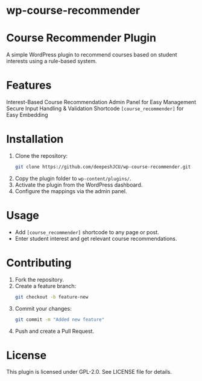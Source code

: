 # wp-course-recommender

# Course Recommender Plugin
A simple WordPress plugin to recommend courses based on student interests using a rule-based system.

# Features
Interest-Based Course Recommendation
Admin Panel for Easy Management
Secure Input Handling & Validation
Shortcode `[course_recommender]` for Easy Embedding

# Installation
1. Clone the repository:
   ```bash
   git clone https://github.com/deepeshJCU/wp-course-recommender.git
   ```
2. Copy the plugin folder to `wp-content/plugins/`.
3. Activate the plugin from the WordPress dashboard.
4. Configure the mappings via the admin panel.

# Usage
- Add `[course_recommender]` shortcode to any page or post.
- Enter student interest and get relevant course recommendations.

# Contributing
1. Fork the repository.
2. Create a feature branch:
   ```bash
   git checkout -b feature-new
   ```
3. Commit your changes:
   ```bash
   git commit -m "Added new feature"
   ```
4. Push and create a Pull Request.

# License
This plugin is licensed under GPL-2.0. See LICENSE file for details.
